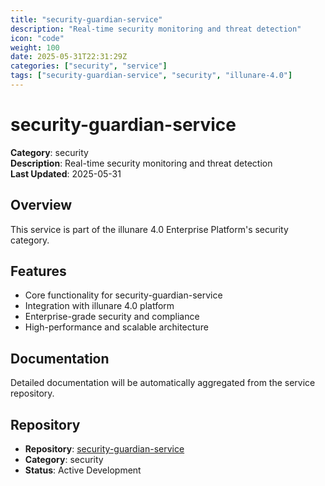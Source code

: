 ```yaml
---
title: "security-guardian-service"
description: "Real-time security monitoring and threat detection"
icon: "code"
weight: 100
date: 2025-05-31T22:31:29Z
categories: ["security", "service"]
tags: ["security-guardian-service", "security", "illunare-4.0"]
---
```


# security-guardian-service

**Category**: security  
**Description**: Real-time security monitoring and threat detection  
**Last Updated**: 2025-05-31

## Overview

This service is part of the illunare 4.0 Enterprise Platform's security category.

## Features

- Core functionality for security-guardian-service
- Integration with illunare 4.0 platform
- Enterprise-grade security and compliance
- High-performance and scalable architecture

## Documentation

Detailed documentation will be automatically aggregated from the service repository.

## Repository

- **Repository**: [security-guardian-service](https://github.com/illunare-40/security-guardian-service)
- **Category**: security
- **Status**: Active Development

